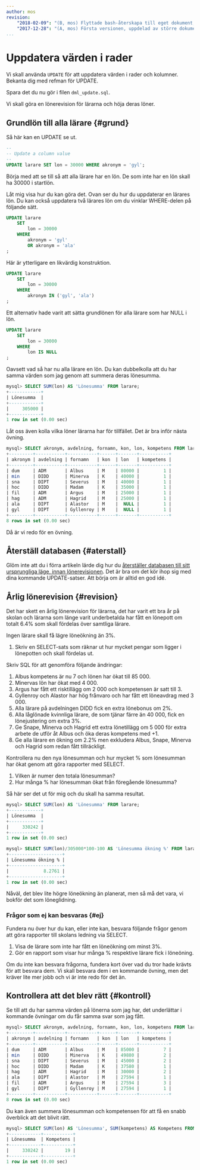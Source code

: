 ```yaml
---
author: mos
revision:
    "2018-02-09": "(B, mos) Flyttade bash-återskapa till eget dokument, utskrift av sum kompetens."
    "2017-12-28": "(A, mos) Första versionen, uppdelad av större dokument."
...
```

Uppdatera värden i rader
==================================

Vi skall använda `UPDATE` för att uppdatera värden i rader och kolumner. Bekanta dig med refman för UPDATE.

Spara det du nu gör i filen `dml_update.sql`.

Vi skall göra en lönerevision för lärarna och höja deras löner.



Grundlön till alla lärare {#grund}
----------------------------------

Så här kan en UPDATE se ut.

```sql
--
-- Update a column value
--
UPDATE larare SET lon = 30000 WHERE akronym = 'gyl';
```

Börja med att se till så att alla lärare har en lön. De som inte har en lön skall ha 30000 i startlön.

Låt mig visa hur du kan göra det. Ovan ser du hur du uppdaterar en lärares lön. Du kan också uppdatera två lärares lön om du vinklar WHERE-delen på följande sätt.

```sql
UPDATE larare
    SET
        lon = 30000
    WHERE
        akronym = 'gyl'
        OR akronym = 'ala'
;
```

Här är ytterligare en likvärdig konstruktion.

```sql
UPDATE larare
    SET
        lon = 30000
    WHERE
        akronym IN ('gyl', 'ala')
;
```

Ett alternativ hade varit att sätta grundlönen för alla lärare som har NULL i lön.

```sql
UPDATE larare
    SET
        lon = 30000
    WHERE
        lon IS NULL
;
```

Oavsett vad så har nu alla lärare en lön. Du kan dubbelkolla att du har samma värden som jag genom att summera deras lönesumma.

```sql
mysql> SELECT SUM(lon) AS 'Lönesumma' FROM larare;
+------------+
| Lönesumma  |
+------------+
|     305000 |
+------------+
1 row in set (0.00 sec)
```

Låt oss även kolla vilka löner lärarna har för tillfället. Det är bra inför nästa övning.

```sql
mysql> SELECT akronym, avdelning, fornamn, kon, lon, kompetens FROM larare ORDER BY lon DESC;
+---------+-----------+-----------+------+-------+-----------+
| akronym | avdelning | fornamn   | kon  | lon   | kompetens |
+---------+-----------+-----------+------+-------+-----------+
| dum     | ADM       | Albus     | M    | 80000 |         1 |
| min     | DIDD      | Minerva   | K    | 40000 |         1 |
| sna     | DIPT      | Severus   | M    | 40000 |         1 |
| hoc     | DIDD      | Madam     | K    | 35000 |         1 |
| fil     | ADM       | Argus     | M    | 25000 |         1 |
| hag     | ADM       | Hagrid    | M    | 25000 |         1 |
| ala     | DIPT      | Alastor   | M    |  NULL |         1 |
| gyl     | DIPT      | Gyllenroy | M    |  NULL |         1 |
+---------+-----------+-----------+------+-------+-----------+
8 rows in set (0.00 sec)
```

Då är vi redo för en övning.



Återställ databasen {#aterstall}
----------------------------------

Glöm inte att du i förra artikeln lärde dig hur du [återställer databasen till sitt ursprungliga läge, innan lönerevisionen](./../uppdatera-tabellens-struktur#filer). Det är bra om det kör ihop sig med dina kommande UPDATE-satser. Att börja om är alltid en god idé.



Årlig lönerevision {#revision}
----------------------------------

Det har skett en årlig lönerevision för lärarna, det har varit ett bra år på skolan och lärarna som länge varit underbetalda har fått en lönepott om totalt 6.4% som skall fördelas över samtliga lärare.

Ingen lärare skall få lägre löneökning än 3%.

1. Skriv en SELECT-sats som räknar ut hur mycket pengar som ligger i lönepotten och skall fördelas ut.

Skriv SQL för att genomföra följande ändringar:

1. Albus kompetens är nu 7 och lönen har ökat till 85 000.
2. Minervas lön har ökat med 4 000.
3. Argus har fått ett risktillägg om 2 000 och kompetensen är satt till 3.
4. Gyllenroy och Alastor har hög frånvaro och har fått ett löneavdrag med 3 000.
5. Alla lärare på avdelningen DIDD fick en extra lönebonus om 2%.
6. Alla låglönade kvinnliga lärare, de som tjänar färre än 40 000, fick en lönejustering om extra 3%.
7. Ge Snape, Minerva och Hagrid ett extra lönetillägg om 5 000 för extra arbete de utför åt Albus och öka deras kompetens med +1.
8. Ge alla lärare en ökning om 2.2% men exkludera Albus, Snape, Minerva och Hagrid som redan fått tillräckligt.

Kontrollera nu den nya lönesumman och hur mycket % som lönesumman har ökat genom att göra rapporter med SELECT.

1. Vilken är numer den totala lönesumman?
1. Hur många % har lönesumman ökat från föregående lönesumma?

Så här ser det ut för mig och du skall ha samma resultat.

```sql
mysql> SELECT SUM(lon) AS 'Lönesumma' FROM larare;
+------------+
| Lönesumma  |
+------------+
|     330242 |
+------------+
1 row in set (0.00 sec)

mysql> SELECT SUM(lon)/305000*100-100 AS 'Lönesumma ökning %' FROM larare;
+--------------------+
| Lönesumma ökning % |
+--------------------+
|             8.2761 |
+--------------------+
1 row in set (0.00 sec)
```

Nåväl, det blev lite högre löneökning än planerat, men så må det vara, vi bokför det som löneglidning.



### Frågor som ej kan besvaras {#ej}

Fundera nu över hur du kan, eller inte kan, besvara följande frågor genom att göra rapporter till skolans ledning via SELECT.

1. Visa de lärare som inte har fått en löneökning om minst 3%.
1. Gör en rapport som visar hur många % respektive lärare fick i löneöning.

Om du inte kan besvara frågorna, fundera kort över vad du tror hade krävts för att besvara dem. Vi skall besvara dem i en kommande övning, men det kräver lite mer jobb och vi är inte redo för det än.



Kontrollera att det blev rätt {#kontroll}
-----------------------------------------

Se till att du har samma värden på lönerna som jag har, det underlättar i kommande övningar om du får samma svar som jag fått.

```sql
mysql> SELECT akronym, avdelning, fornamn, kon, lon, kompetens FROM larare ORDER BY lon DESC;
+---------+-----------+-----------+------+-------+-----------+
| akronym | avdelning | fornamn   | kon  | lon   | kompetens |
+---------+-----------+-----------+------+-------+-----------+
| dum     | ADM       | Albus     | M    | 85000 |         7 |
| min     | DIDD      | Minerva   | K    | 49880 |         2 |
| sna     | DIPT      | Severus   | M    | 45000 |         2 |
| hoc     | DIDD      | Madam     | K    | 37580 |         1 |
| hag     | ADM       | Hagrid    | M    | 30000 |         2 |
| ala     | DIPT      | Alastor   | M    | 27594 |         1 |
| fil     | ADM       | Argus     | M    | 27594 |         3 |
| gyl     | DIPT      | Gyllenroy | M    | 27594 |         1 |
+---------+-----------+-----------+------+-------+-----------+
8 rows in set (0.00 sec)
```

Du kan även summera lönesumman och kompetensen för att få en snabb överblick att det blivit rätt.

```sql
mysql> SELECT SUM(lon) AS 'Lönesumma', SUM(kompetens) AS Kompetens FROM larare;
+------------+-----------+
| Lönesumma  | Kompetens |
+------------+-----------+
|     330242 |        19 |
+------------+-----------+
1 row in set (0.00 sec)
```
